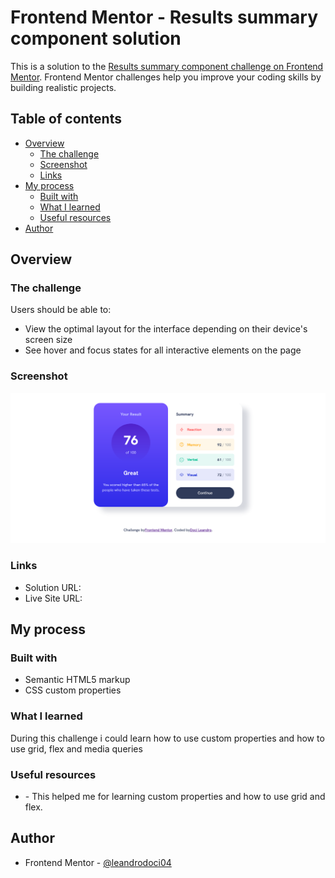 # Frontend Mentor - Results summary component solution

This is a solution to the [Results summary component challenge on Frontend Mentor](https://www.frontendmentor.io/challenges/results-summary-component-CE_K6s0maV). Frontend Mentor challenges help you improve your coding skills by building realistic projects.

## Table of contents

- [Overview](#overview)
  - [The challenge](#the-challenge)
  - [Screenshot](#screenshot)
  - [Links](#links)
- [My process](#my-process)
  - [Built with](#built-with)
  - [What I learned](#what-i-learned)
  - [Useful resources](#useful-resources)
- [Author](#author)

## Overview

### The challenge

Users should be able to:

- View the optimal layout for the interface depending on their device's screen size
- See hover and focus states for all interactive elements on the page

### Screenshot

![](./Screenshot/Screenshot%201.png)

### Links

- Solution URL: [](https://www.frontendmentor.io/solutions/results-summary-component-using-css--AUjCmXvkV)
- Live Site URL: [](https://leandrodoci04.github.io/resultsummary.github.io/)

## My process

### Built with

- Semantic HTML5 markup
- CSS custom properties

### What I learned

During this challenge i could learn how to use custom properties and how to use grid, flex and media queries

### Useful resources

- [](https://youtu.be/KqFAs5d3Yl8) - This helped me for learning custom properties and how to use grid and flex.

## Author

- Frontend Mentor - [@leandrodoci04](https://www.frontendmentor.io/profile/leandrodoci04)

